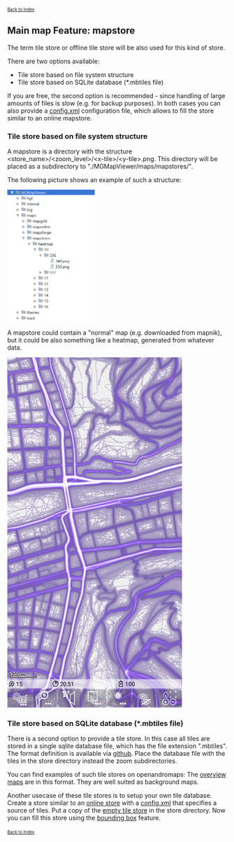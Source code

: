 <small><small>[Back to Index](../../../index.md)</small></small>

## Main map Feature: mapstore
The term tile store or offline tile store will be also used for this kind of store.

There are two options available:
- Tile store based on file system structure
- Tile store based on SQLite database (*.mbtiles file) 

If you are free, the second option is recommended - since handling of
large amounts of files is slow (e.g. for backup purposes). In both cases
you can also provide a [config.xml](../MapOnline/config.xml)
configuration file, which allows to fill the store similar to an online
mapstore.

### Tile store based on file system structure

A mapstore is a directory with the structure \<store_name>/\<zoom_level>/\<x-tile>/\<y-tile>.png. 
This directory will be placed as a subdirectory to "./MGMapViewer/maps/mapstores/".

The following picture shows an example of such a structure:

<img src="./mapstore.png" width="200" />

A mapstore could contain a "normal" map (e.g. downloaded from mapnik), but it could be also something like a heatmap, 
generated from whatever data.

<img src="./mapstore_map.png" width="400" />

### Tile store based on SQLite database (*.mbtiles file) 

There is a second option to provide a tile store. In this case all tiles are stored in a single sqlite database file, which has the file extension ".mbtiles".
The format definition is available via [github](https://github.com/mapbox/mbtiles-spec). Place the database file with the tiles in the store directory instead the zoom subdirectories.

You can find examples of such tile stores on openandromaps: The [overview maps](https://www.openandromaps.org/downloads/ubersichts-karten) are in this format.
They are well suited as background maps.

Another usecase of these tile stores is to setup your own tile database.
Create a store similar to an [online store](../MapOnline/maponline.md)
with a [config.xml](../MapOnline/config.xml) that specifies a source of
tiles. Put a copy of the <a href="../../../more/store.mbtiles">empty tile store</a>
in the store directory. Now you can fill this store using the
[bounding box](../../MainTrackFeatures/BoundingBox/boundingbox.md)
feature.

<small><small>[Back to Index](../../../index.md)</small></small>